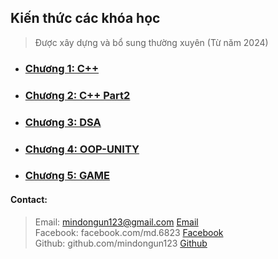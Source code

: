 ## Kiến thức các khóa học




<!-- Giới thiệu về Repositories -->
<!-- Các nội dung của Repositories -->
<!-- Quy tắc sử dụng Repositories -->
<!-- Quy tắc các thêm, chỉnh sửa kiến thức -->
<!-- Quy tắc bình luận -->


> Được xây dựng và bổ sung thường xuyên (Từ năm 2024)




+ ### [Chương 1:  C++](https://nmd-nkl.github.io/Document/CPP/CPP.html)

+ ### [Chương 2: C++ Part2](https://github.com/nmd-nkl/nmd-nkl.github.io/blob/main/Document/CPP-Part2/CPP-Part2.html)

+ ### [Chương 3: DSA](https://github.com/nmd-nkl/nmd-nkl.github.io/blob/main/Document/DSA/DSA.html)

+ ### [Chương 4: OOP-UNITY](https://nmd-nkl.github.io/Document/OU/OU.html)

+ ### [Chương 5: GAME]()








####  Contact: 
> Email: mindongun123@gmail.com  [Email](mailto:youremail@example.com) <br>
> Facebook: facebook.com/md.6823 [Facebook](https://facebook.com/md.6823) <br>
> Github: github.com/mindongun123 [Github](https://github.com/mindongun123) <br>
